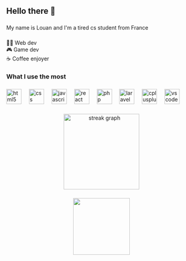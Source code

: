 <h2 align="left">Hello there 👋</h2>

###

<p align="left">My name is Louan and I'm a tired cs student from France</p>

###

<p align="left">👩‍💻 Web dev<br>🎮 Game dev<br>☕️ Coffee enjoyer</p>

###

<h3 align="left">What I use the most</h3>

###

<div align="left">
  <img src="https://cdn.jsdelivr.net/gh/devicons/devicon/icons/html5/html5-original.svg" height="40" alt="html5 logo"  />
  <img width="12" />
  <img src="https://cdn.jsdelivr.net/gh/devicons/devicon/icons/css3/css3-original.svg" height="40" alt="css logo"  />
  <img width="12" />
  <img src="https://cdn.jsdelivr.net/gh/devicons/devicon/icons/javascript/javascript-original.svg" height="40" alt="javascript logo"  />
  <img width="12" />
  <img src="https://cdn.jsdelivr.net/gh/devicons/devicon/icons/react/react-original.svg" height="40" alt="react logo"  />
  <img width="12" />
  <img src="https://cdn.jsdelivr.net/gh/devicons/devicon/icons/php/php-original.svg" height="40" alt="php logo"  />
  <img width="12" />
  <img src="https://cdn.jsdelivr.net/gh/devicons/devicon/icons/laravel/laravel-original.svg" height="40" alt="laravel logo"  />
  <img width="12" />
  <img src="https://cdn.jsdelivr.net/gh/devicons/devicon/icons/cplusplus/cplusplus-original.svg" height="40" alt="cplusplus logo"  />
  <img width="12" />
  <img src="https://cdn.jsdelivr.net/gh/devicons/devicon/icons/vscode/vscode-original.svg" height="40" alt="vscode logo"  />
</div>

###

<div align="center">
  <img src="https://streak-stats.demolab.com?user=mouaispasmal&locale=en&mode=weekly&theme=tokyonight&hide_border=true&border_radius=5&order=3" height="200" alt="streak graph"  />
</div>

###

<div align="center">
  <img height="150" src="https://i.pinimg.com/736x/19/95/13/1995131f966391f8caaebe3c7903dee0.jpg"  />
</div>

###

